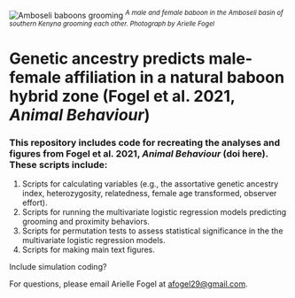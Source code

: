 ![Amboseli baboons grooming](https://user-images.githubusercontent.com/21341857/119188325-81060880-ba48-11eb-8edf-10ea915326a0.JPG)
<sup>*A male and female baboon in the Amboseli basin of southern Kenyna grooming each other. Photograph by Arielle Fogel*</sup>

# Genetic ancestry predicts male-female affiliation in a natural baboon hybrid zone (Fogel et al. 2021, *Animal Behaviour*)

### This repository includes code for recreating the analyses and figures from Fogel et al. 2021, *Animal Behaviour* (doi here). These scripts include:
1. Scripts for calculating variables (e.g., the assortative genetic ancestry index, heterozygosity, relatedness, female age transformed, observer effort).
2. Scripts for running the multivariate logistic regression models predicting grooming and proximity behaviors.
3. Scripts for permutation tests to assess statistical significance in the the multivariate logistic regression models.
4. Scripts for making main text figures.

Include simulation coding?

For questions, please email Arielle Fogel at <afogel29@gmail.com>.
